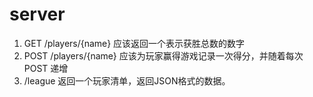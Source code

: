 # server

1. GET /players/{name} 应该返回一个表示获胜总数的数字
2. POST /players/{name} 应该为玩家赢得游戏记录一次得分，并随着每次 POST 递增
3. /league 返回一个玩家清单，返回JSON格式的数据。